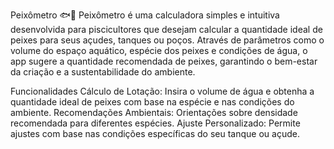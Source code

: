 Peixômetro 🐟📏
Peixômetro é uma calculadora simples e intuitiva desenvolvida para piscicultores que desejam calcular a quantidade ideal de peixes para seus açudes, tanques ou poços. Através de parâmetros como o volume do espaço aquático, espécie dos peixes e condições de água, o app sugere a quantidade recomendada de peixes, garantindo o bem-estar da criação e a sustentabilidade do ambiente.

Funcionalidades
Cálculo de Lotação: Insira o volume de água e obtenha a quantidade ideal de peixes com base na espécie e nas condições do ambiente.
Recomendações Ambientais: Orientações sobre densidade recomendada para diferentes espécies.
Ajuste Personalizado: Permite ajustes com base nas condições específicas do seu tanque ou açude.
